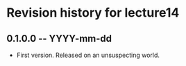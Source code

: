 # Revision history for lecture14

## 0.1.0.0 -- YYYY-mm-dd

* First version. Released on an unsuspecting world.
